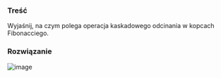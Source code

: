 ### Treść
Wyjaśnij, na czym polega operacja kaskadowego odcinania w kopcach Fibonacciego.

### Rozwiązanie
![image](https://user-images.githubusercontent.com/11476062/63224819-e4a33800-c1c9-11e9-9d4c-d76385993321.png)

